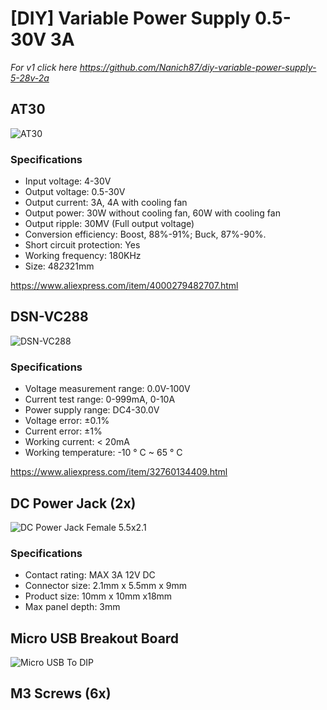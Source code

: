 # [DIY] Variable Power Supply 0.5-30V 3A

*For v1 click here https://github.com/Nanich87/diy-variable-power-supply-5-28v-2a*

## AT30

![AT30](https://github.com/Nanich87/diy-variable-power-supply-1-30v-3a/blob/master/images/at30.jpg)

### Specifications

- Input voltage: 4-30V
- Output voltage: 0.5-30V
- Output current: 3A, 4A with cooling fan
- Output power: 30W without cooling fan, 60W with cooling fan
- Output ripple: 30MV (Full output voltage)
- Conversion efficiency: Boost, 88%-91%; Buck, 87%-90%.
- Short circuit protection: Yes
- Working frequency: 180KHz
- Size: 48*23*21mm

https://www.aliexpress.com/item/4000279482707.html

## DSN-VC288

![DSN-VC288](https://github.com/Nanich87/diy-variable-power-supply-1-30v-3a/blob/master/images/dsn-vc288.jpg)

### Specifications

- Voltage measurement range: 0.0V-100V
- Current test range: 0-999mA, 0-10A
- Power supply range: DC4-30.0V
- Voltage error: ±0.1%
- Current error: ±1%
- Working current: < 20mA
- Working temperature: -10 ° C ~ 65 ° C

https://www.aliexpress.com/item/32760134409.html

## DC Power Jack (2x)

![DC Power Jack Female 5.5x2.1](https://github.com/Nanich87/diy-variable-power-supply-1-30v-3a/blob/master/images/dc-power-jack-female.jpg)

### Specifications

- Contact rating: MAX 3A 12V DC
- Connector size: 2.1mm x 5.5mm x 9mm
- Product size: 10mm x 10mm x18mm
- Max panel depth: 3mm

## Micro USB Breakout Board

![Micro USB To DIP](https://github.com/Nanich87/diy-variable-power-supply-1-30v-3a/blob/master/images/micro-usb-to-dip.jpg)

## M3 Screws (6x)

